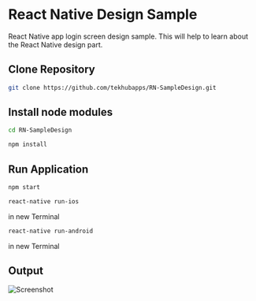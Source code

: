 # React Native Design Sample 

React Native app login screen design sample. This will help to learn about the React Native design part.


## Clone Repository

```bash
git clone https://github.com/tekhubapps/RN-SampleDesign.git
```

## Install node modules

```bash
cd RN-SampleDesign
```
```bash
npm install
```

## Run Application

```bash
npm start
```
```bash
react-native run-ios
``` 
in new Terminal
```bash
react-native run-android
``` 
in new Terminal


## Output

![Screenshot](https://raw.githubusercontent.com/tekhubapps/RN-SampleDesign/master/Screen%20Shot.png)


